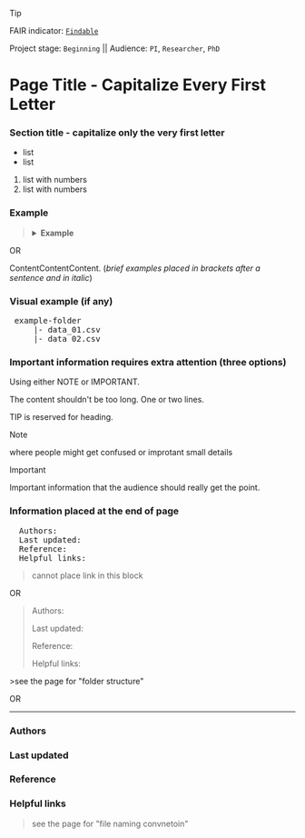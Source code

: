 >[!TIP]
> FAIR indicator: <code>[Findable]()</code>
> 
> Project stage: <code>Beginning</code>  || Audience: <code>PI</code>, <code>Researcher</code>, <code>PhD</code>

# Page Title - Capitalize Every First Letter  

### Section title - capitalize only the very first letter

+ list
+ list

1. list with numbers
2. list with numbers 

### Example

<blockquote>
<details> 
<summary><b>Example</b></summary>

 _The example placed in the collapsible section and in italic_
 </details>
</blockquote>

OR

ContentContentContent. (_brief examples placed in brackets after a sentence and in italic_)


### Visual example (if any)
<pre>
 example-folder
     |- data_01.csv
     |- data_02.csv
</pre>

### Important information requires extra attention (three options)

Using either NOTE or IMPORTANT.

The content shouldn't be too long. One or two lines.

TIP is reserved for heading.

>[!NOTE]
>where people might get confused or improtant small details

>[!IMPORTANT]
>Important information that the audience should really get the point.



### Information placed at the end of page

<pre>
  Authors:
  Last updated:
  Reference:
  Helpful links:
</pre>
> cannot place link in this block 

OR

<blockquote>
  
Authors:

Last updated:

Reference:

Helpful links:

</blockquote>
>see the page for "folder structure"

OR 

---
### Authors

### Last updated

### Reference

### Helpful links
>see the page for "file naming convnetoin"
